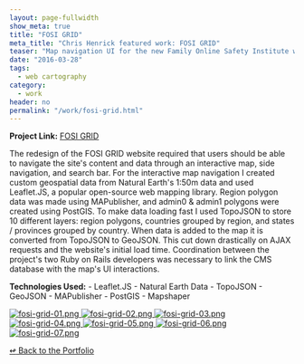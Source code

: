 ```yaml
---
layout: page-fullwidth
show_meta: true
title: "FOSI GRID"
meta_title: "Chris Henrick featured work: FOSI GRID"
teaser: "Map navigation UI for the new Family Online Safety Institute website."
date: "2016-03-28"
tags:
  - web cartography 
category:
  - work
header: no
permalink: "/work/fosi-grid.html"
---
```


<strong>Project Link:</strong> <a href="http://fosigrid.org/" target="_blank">FOSI GRID</a>

The redesign of the FOSI GRID website required that users should be able to navigate the site's content and data through an interactive map, side navigation, and search bar. For the interactive map navigation I created custom geospatial data from Natural Earth's 1:50m data and used Leaflet.JS, a popular open-source web mapping library. Region polygon data was made using MAPublisher, and admin0 & admin1 polygons were created using PostGIS. To make data loading fast I used TopoJSON to store 10 different layers: region polygons, countries grouped by region, and states / provinces grouped by country. When data is added to the map it is converted from TopoJSON to GeoJSON. This cut down drastically on AJAX requests and the website's initial load time. Coordination between the project's two Ruby on Rails developers was necessary to link the CMS database with the map's UI interactions.

<strong>Technologies Used:</strong>  - Leaflet.JS  - Natural Earth Data  - TopoJSON  - GeoJSON  - MAPublisher  - PostGIS  - Mapshaper 


  <a href="{{site.url}}{{site.baseurl}}/images/fosi-grid-01.png" target="_blank">
    <img class="portfolio" src="{{site.url}}{{site.baseurl}}/images/fosi-grid-01.png" alt="fosi-grid-01.png">
  </a>

  <a href="{{site.url}}{{site.baseurl}}/images/fosi-grid-02.png" target="_blank">
    <img class="portfolio" src="{{site.url}}{{site.baseurl}}/images/fosi-grid-02.png" alt="fosi-grid-02.png">
  </a>

  <a href="{{site.url}}{{site.baseurl}}/images/fosi-grid-03.png" target="_blank">
    <img class="portfolio" src="{{site.url}}{{site.baseurl}}/images/fosi-grid-03.png" alt="fosi-grid-03.png">
  </a>

  <a href="{{site.url}}{{site.baseurl}}/images/fosi-grid-04.png" target="_blank">
    <img class="portfolio" src="{{site.url}}{{site.baseurl}}/images/fosi-grid-04.png" alt="fosi-grid-04.png">
  </a>

  <a href="{{site.url}}{{site.baseurl}}/images/fosi-grid-05.png" target="_blank">
    <img class="portfolio" src="{{site.url}}{{site.baseurl}}/images/fosi-grid-05.png" alt="fosi-grid-05.png">
  </a>

  <a href="{{site.url}}{{site.baseurl}}/images/fosi-grid-06.png" target="_blank">
    <img class="portfolio" src="{{site.url}}{{site.baseurl}}/images/fosi-grid-06.png" alt="fosi-grid-06.png">
  </a>

  <a href="{{site.url}}{{site.baseurl}}/images/fosi-grid-07.png" target="_blank">
    <img class="portfolio" src="{{site.url}}{{site.baseurl}}/images/fosi-grid-07.png" alt="fosi-grid-07.png">
  </a>



[<span class="back-arrow">&#8619;</span> Back to the Portfolio](/work/)
